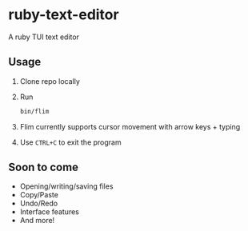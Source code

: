 # ruby-text-editor
A ruby TUI text editor 


## Usage
1. Clone repo locally

2. Run
   ```bash
   bin/flim
   ```
3. Flim currently supports cursor movement with arrow keys + typing

4. Use `CTRL+C` to exit the program

## Soon to come
- Opening/writing/saving files
- Copy/Paste
- Undo/Redo
- Interface features
- And more!
